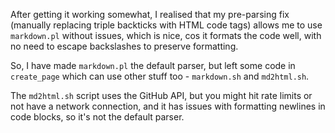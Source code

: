 

After getting it working somewhat, I realised that my pre-parsing fix (manually replacing triple backticks with HTML code tags) allows me to use `markdown.pl` without issues, which is nice, cos it formats the code well, with no need to escape backslashes to preserve formatting.

So, I have made `markdown.pl` the default parser, but left some code in `create_page` which can use other stuff too - `markdown.sh` and `md2html.sh`.

The `md2html.sh` script uses the GitHub API, but you might hit rate limits or not have a network connection, and it has issues with formatting newlines in code blocks, so it's not the default parser.
